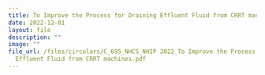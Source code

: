 ```yaml
---
title: To Improve the Process for Draining Effluent Fluid from CRRT machines
date: 2022-12-01
layout: file
description: ""
image: ""
file_url: /files/circulars/C_695_NHCS_NHIP 2022_To Improve the Process for Draining
  Effluent Fluid from CRRT machines.pdf
---
```

